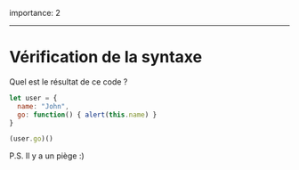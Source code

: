 importance: 2

---

# Vérification de la syntaxe

Quel est le résultat de ce code ?

```js no-beautify
let user = {
  name: "John",
  go: function() { alert(this.name) }
}

(user.go)()
```

P.S.
Il y a un piège :)
